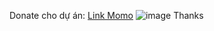 Donate cho dự án:
[Link Momo](https://me.momo.vn/kqIVT6sgsjimC2ipFqsbin)
![image](https://github.com/user-attachments/assets/f62cb358-db02-4a51-8b38-188ed92f9199)
Thanks
